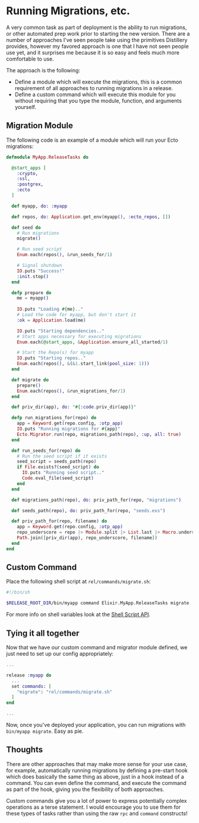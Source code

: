 # Running Migrations, etc.

A very common task as part of deployment is the ability to run migrations, or other
automated prep work prior to starting the new version. There are a number of approaches
I've seen people take using the primitives Distillery provides, however my favored approach
is one that I have not seen people use yet, and it surprises me because it is so easy and feels
much more comfortable to use.

The approach is the following:

- Define a module which will execute the migrations, this is a common
  requirement of all approaches to running migrations in a release.
- Define a custom command which will execute this module for you without
  requiring that you type the module, function, and arguments yourself.

## Migration Module

The following code is an example of a module which will run your Ecto migrations:

```elixir
defmodule MyApp.ReleaseTasks do

  @start_apps [
    :crypto,
    :ssl,
    :postgrex,
    :ecto
  ]

  def myapp, do: :myapp

  def repos, do: Application.get_env(myapp(), :ecto_repos, [])

  def seed do
    # Run migrations
    migrate()

    # Run seed script
    Enum.each(repos(), &run_seeds_for/1)

    # Signal shutdown
    IO.puts "Success!"
    :init.stop()
  end

  defp prepare do
    me = myapp()
    
    IO.puts "Loading #{me}.."
    # Load the code for myapp, but don't start it
    :ok = Application.load(me)

    IO.puts "Starting dependencies.."
    # Start apps necessary for executing migrations
    Enum.each(@start_apps, &Application.ensure_all_started/1)

    # Start the Repo(s) for myapp
    IO.puts "Starting repos.."
    Enum.each(repos(), &(&1.start_link(pool_size: 1)))
  end

  def migrate do
    prepare()
    Enum.each(repos(), &run_migrations_for/1)
  end

  def priv_dir(app), do: "#{:code.priv_dir(app)}"

  defp run_migrations_for(repo) do
    app = Keyword.get(repo.config, :otp_app)
    IO.puts "Running migrations for #{app}"
    Ecto.Migrator.run(repo, migrations_path(repo), :up, all: true)
  end

  def run_seeds_for(repo) do
    # Run the seed script if it exists
    seed_script = seeds_path(repo)
    if File.exists?(seed_script) do
      IO.puts "Running seed script.."
      Code.eval_file(seed_script)
    end
  end

  def migrations_path(repo), do: priv_path_for(repo, "migrations")

  def seeds_path(repo), do: priv_path_for(repo, "seeds.exs")

  def priv_path_for(repo, filename) do
    app = Keyword.get(repo.config, :otp_app)
    repo_underscore = repo |> Module.split |> List.last |> Macro.underscore
    Path.join([priv_dir(app), repo_underscore, filename])
  end
end
```

## Custom Command

Place the following shell script at `rel/commands/migrate.sh`:

```bash
#!/bin/sh

$RELEASE_ROOT_DIR/bin/myapp command Elixir.MyApp.ReleaseTasks migrate
```

For more info on shell variables look at the [Shell Script API](https://hexdocs.pm/distillery/shell-script-api.html#environment-variables).

## Tying it all together

Now that we have our custom command and migrator module defined, we just need to set up our config appropriately:

```elixir
...

release :myapp do
  ...
  set commands: [
    "migrate": "rel/commands/migrate.sh"
  ]
end

...
```

Now, once you've deployed your application, you can run migrations with `bin/myapp migrate`. Easy as pie.

## Thoughts

There are other approaches that may make more sense for your use case, for example, automatically running migrations
by defining a pre-start hook which does basically the same thing as above, just in a hook instead of a command. You can
even define the command, and execute the command as part of the hook, giving you the flexibility of both approaches.

Custom commands give you a lot of power to express potentially complex operations as a terse statement. I would encourage
you to use them for these types of tasks rather than using the raw `rpc` and `command` constructs!
